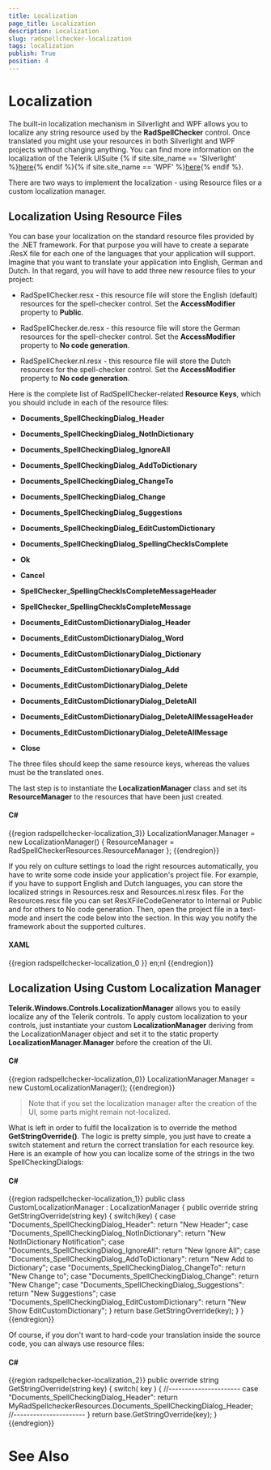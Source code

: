 ```yaml
---
title: Localization
page_title: Localization
description: Localization
slug: radspellchecker-localization
tags: localization
publish: True
position: 4
---
```


# Localization



The built-in localization mechanism in Silverlight and WPF allows you to localize any string resource used by the __RadSpellChecker__ control. Once translated you might use your resources in both Silverlight and WPF projects without changing anything. You can find more information on the localization of the Telerik UISuite
        {% if site.site_name == 'Silverlight' %}[here](http://www.telerik.com/help/silverlight/common-localization.html){% endif %}{% if site.site_name == 'WPF' %}[here](http://www.telerik.com/help/wpf/common-localization.html){% endif %}.
      

There are two ways to implement the localization - using Resource files or a custom localization manager.

## Localization Using Resource Files

You can base your localization on the standard resource files provided by the .NET framework. For that purpose you will have to create a separate .ResX file for each one of the languages that your application will support.
          Imagine that you want to translate your application into English, German and Dutch. In that regard, you will have to add three new resource files to your project:
        

* RadSpellChecker.resx - this resource file will store the English (default) resources for the spell-checker control. Set the __AccessModifier__ property to __Public__.
            

* RadSpellChecker.de.resx - this resource file will store the German resources for the spell-checker control. Set the __AccessModifier__ property to __No code generation__.
            

* RadSpellChecker.nl.resx - this resource file will store the Dutch resources for the spell-checker control. Set the __AccessModifier__ property to __No code generation__.
            

Here is the complete list of RadSpellChecker-related __Resource Keys__, which you should include in each of the resource files:
        

* __Documents_SpellCheckingDialog_Header__

* __Documents_SpellCheckingDialog_NotInDictionary__

* __Documents_SpellCheckingDialog_IgnoreAll__

* __Documents_SpellCheckingDialog_AddToDictionary__

* __Documents_SpellCheckingDialog_ChangeTo__

* __Documents_SpellCheckingDialog_Change__

* __Documents_SpellCheckingDialog_Suggestions__

* __Documents_SpellCheckingDialog_EditCustomDictionary__

* __Documents_SpellCheckingDialog_SpellingCheckIsComplete__

* __Ok__

* __Cancel__

* __SpellChecker_SpellingCheckIsCompleteMessageHeader__

* __SpellChecker_SpellingCheckIsCompleteMessage__

* __Documents_EditCustomDictionaryDialog_Header__

* __Documents_EditCustomDictionaryDialog_Word__

* __Documents_EditCustomDictionaryDialog_Dictionary__

* __Documents_EditCustomDictionaryDialog_Add__

* __Documents_EditCustomDictionaryDialog_Delete__

* __Documents_EditCustomDictionaryDialog_DeleteAll__

* __Documents_EditCustomDictionaryDialog_DeleteAllMessageHeader__

* __Documents_EditCustomDictionaryDialog_DeleteAllMessage__

* __Close__

The three files should keep the same resource keys, whereas the values must be the translated ones.
        

The last step is to instantiate the __LocalizationManager__ class and set its __ResourceManager__ to the resources that have been just created.
        

#### __C#__

{{region radspellchecker-localization_3}}
	LocalizationManager.Manager = new LocalizationManager()
	{
	   ResourceManager = RadSpellCheckerResources.ResourceManager
	};
	{{endregion}}



If you rely on culture settings to load the right resources automatically, you have to write some code inside your application's project file. For example, if you have to support English and Dutch languages, you can store the localized strings in Resources.resx and Resources.nl.resx files. For the Resources.resx file you can set ResXFileCodeGenerator to Internal or Public and for others to No code generation. Then, open the project file in a text-mode and insert the code below into the <PropertyGroup> section. In this way you notify the framework about the supported cultures.
        

#### __XAML__

{{region radspellchecker-localization_0 }}
	<SupportedCultures>en;nl</SupportedCultures>
	{{endregion}}



## Localization Using Custom Localization Manager

__Telerik.Windows.Controls.LocalizationManager__ allows you to easily localize any of the Telerik controls.
          To apply custom localization to your controls, just instantiate your custom __LocalizationManager__ deriving from the LocalizationManager object and set it to the static property __LocalizationManager.Manager__ before the creation of the UI.
        

#### __C#__

{{region radspellchecker-localization_0}}
	LocalizationManager.Manager = new CustomLocalizationManager();
	{{endregion}}



>Note that if you set the localization manager after the creation of the UI, some parts might remain not-localized.

What is left in order to fulfil the localization is to override the method __GetStringOverride()__. The logic is pretty simple, you just have to create a switch statement and return the correct translation for each resource key. Here is an example of how you can localize some of the strings in the two SpellCheckingDialogs:
        

#### __C#__

{{region radspellchecker-localization_1}}
	public class CustomLocalizationManager : LocalizationManager
	{
	   public override string GetStringOverride(string key)
	   {
	       switch(key)
	       {
	           case "Documents_SpellCheckingDialog_Header":
	               return "New Header";
	           case "Documents_SpellCheckingDialog_NotInDictionary":
	               return "New NotInDictionary Notification";
	           case "Documents_SpellCheckingDialog_IgnoreAll":
	               return "New Ignore All";
	           case "Documents_SpellCheckingDialog_AddToDictionary":
	               return "New Add to Dictionary";
	           case "Documents_SpellCheckingDialog_ChangeTo":
	               return "New Change to"; 
	           case "Documents_SpellCheckingDialog_Change":
	               return "New Change";
	           case "Documents_SpellCheckingDialog_Suggestions":
	               return "New Suggestions";
	           case "Documents_SpellCheckingDialog_EditCustomDictionary":
	               return "New Show EditCustomDictionary";
	       }
	       return base.GetStringOverride(key);
	   }
	}
	{{endregion}}



Of course, if you don't want to hard-code your translation inside the source code, you can always use resource files:
        

#### __C#__

{{region radspellchecker-localization_2}}
	public override string GetStringOverride(string key)
	{
	   switch( key )
	   {
	       //----------------------
	       case "Documents_SpellCheckingDialog_Header":
	           return MyRadSpellcheckerResources.Documents_SpellCheckingDialog_Header;
	       //----------------------
	   }
	   return base.GetStringOverride(key);
	}
	{{endregion}}



# See Also
